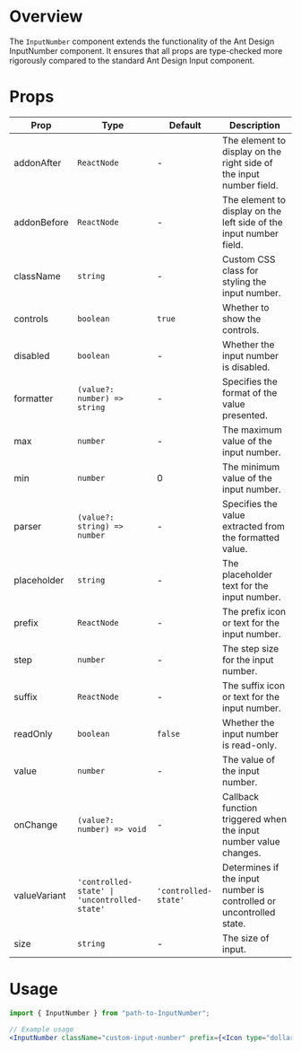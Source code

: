 # Overview

The `InputNumber` component extends the functionality of the Ant Design InputNumber component. It ensures that all props are type-checked more rigorously compared to the standard Ant Design Input component.

# Props

| Prop         | Type                                         | Default              | Description                                                         |
| ------------ | -------------------------------------------- | -------------------- | ------------------------------------------------------------------- |
| addonAfter   | `ReactNode`                                  | -                    | The element to display on the right side of the input number field. |
| addonBefore  | `ReactNode`                                  | -                    | The element to display on the left side of the input number field.  |
| className    | `string`                                     | -                    | Custom CSS class for styling the input number.                      |
| controls     | `boolean`                                    | `true`               | Whether to show the controls.                                       |
| disabled     | `boolean`                                    | -                    | Whether the input number is disabled.                               |
| formatter    | `(value?: number) => string`                 | -                    | Specifies the format of the value presented.                        |
| max          | `number`                                     | -                    | The maximum value of the input number.                              |
| min          | `number`                                     | 0                    | The minimum value of the input number.                              |
| parser       | `(value?: string) => number`                 | -                    | Specifies the value extracted from the formatted value.             |
| placeholder  | `string`                                     | -                    | The placeholder text for the input number.                          |
| prefix       | `ReactNode`                                  | -                    | The prefix icon or text for the input number.                       |
| step         | `number`                                     | -                    | The step size for the input number.                                 |
| suffix       | `ReactNode`                                  | -                    | The suffix icon or text for the input number.                       |
| readOnly     | `boolean`                                    | `false`              | Whether the input number is read-only.                              |
| value        | `number`                                     | -                    | The value of the input number.                                      |
| onChange     | `(value?: number) => void`                   | -                    | Callback function triggered when the input number value changes.    |
| valueVariant | `'controlled-state' \| 'uncontrolled-state'` | `'controlled-state'` | Determines if the input number is controlled or uncontrolled state. |
| size         | `string`                                     | -                    | The size of input.                                                  |

# Usage

```jsx
import { InputNumber } from "path-to-InputNumber";

// Example usage
<InputNumber className="custom-input-number" prefix={<Icon type="dollar" />} suffix={<Icon type="percent" />} controls disabled={false} max={100} min={0} step={1} value={50} onChange={(value) => console.log(value)} />;
```
